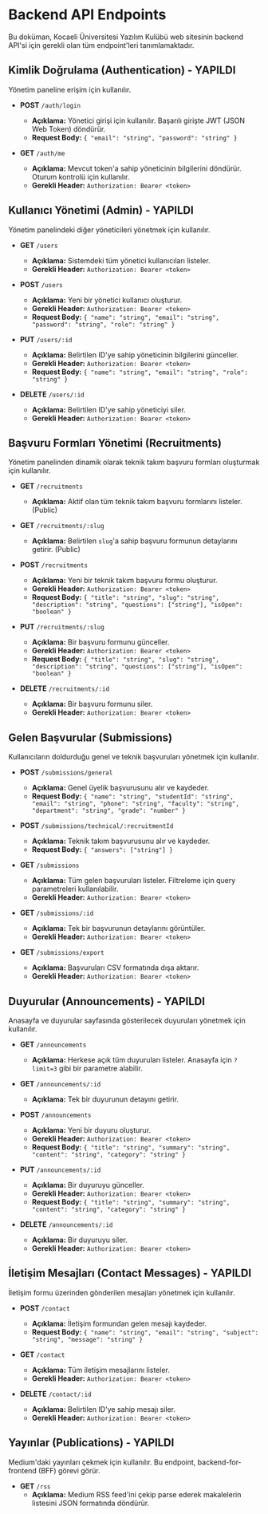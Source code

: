 # Backend API Endpoints

Bu doküman, Kocaeli Üniversitesi Yazılım Kulübü web sitesinin backend API'si için gerekli olan tüm endpoint'leri tanımlamaktadır.

## Kimlik Doğrulama (Authentication) - YAPILDI

Yönetim paneline erişim için kullanılır.

- **POST** `/auth/login`
  - **Açıklama:** Yönetici girişi için kullanılır. Başarılı girişte JWT (JSON Web Token) döndürür.
  - **Request Body:** `{ "email": "string", "password": "string" }`

- **GET** `/auth/me`
  - **Açıklama:** Mevcut token'a sahip yöneticinin bilgilerini döndürür. Oturum kontrolü için kullanılır.
  - **Gerekli Header:** `Authorization: Bearer <token>`

## Kullanıcı Yönetimi (Admin) - YAPILDI

Yönetim panelindeki diğer yöneticileri yönetmek için kullanılır.

- **GET** `/users`
  - **Açıklama:** Sistemdeki tüm yönetici kullanıcıları listeler.
  - **Gerekli Header:** `Authorization: Bearer <token>`

- **POST** `/users`
  - **Açıklama:** Yeni bir yönetici kullanıcı oluşturur.
  - **Gerekli Header:** `Authorization: Bearer <token>`
  - **Request Body:** `{ "name": "string", "email": "string", "password": "string", "role": "string" }`

- **PUT** `/users/:id`
  - **Açıklama:** Belirtilen ID'ye sahip yöneticinin bilgilerini günceller.
  - **Gerekli Header:** `Authorization: Bearer <token>`
  - **Request Body:** `{ "name": "string", "email": "string", "role": "string" }`

- **DELETE** `/users/:id`
  - **Açıklama:** Belirtilen ID'ye sahip yöneticiyi siler.
  - **Gerekli Header:** `Authorization: Bearer <token>`

## Başvuru Formları Yönetimi (Recruitments)

Yönetim panelinden dinamik olarak teknik takım başvuru formları oluşturmak için kullanılır.

- **GET** `/recruitments`
  - **Açıklama:** Aktif olan tüm teknik takım başvuru formlarını listeler. (Public)

- **GET** `/recruitments/:slug`
  - **Açıklama:** Belirtilen `slug`'a sahip başvuru formunun detaylarını getirir. (Public)

- **POST** `/recruitments`
  - **Açıklama:** Yeni bir teknik takım başvuru formu oluşturur.
  - **Gerekli Header:** `Authorization: Bearer <token>`
  - **Request Body:** `{ "title": "string", "slug": "string", "description": "string", "questions": ["string"], "isOpen": "boolean" }`

- **PUT** `/recruitments/:slug`
  - **Açıklama:** Bir başvuru formunu günceller.
  - **Gerekli Header:** `Authorization: Bearer <token>`
  - **Request Body:** `{ "title": "string", "slug": "string", "description": "string", "questions": ["string"], "isOpen": "boolean" }`

- **DELETE** `/recruitments/:id`
  - **Açıklama:** Bir başvuru formunu siler.
  - **Gerekli Header:** `Authorization: Bearer <token>`

## Gelen Başvurular (Submissions)

Kullanıcıların doldurduğu genel ve teknik başvuruları yönetmek için kullanılır.

- **POST** `/submissions/general`
  - **Açıklama:** Genel üyelik başvurusunu alır ve kaydeder.
  - **Request Body:** `{ "name": "string", "studentId": "string", "email": "string", "phone": "string", "faculty": "string", "department": "string", "grade": "number" }`

- **POST** `/submissions/technical/:recruitmentId`
  - **Açıklama:** Teknik takım başvurusunu alır ve kaydeder.
  - **Request Body:** `{ "answers": ["string"] }`

- **GET** `/submissions`
  - **Açıklama:** Tüm gelen başvuruları listeler. Filtreleme için query parametreleri kullanılabilir.
  - **Gerekli Header:** `Authorization: Bearer <token>`

- **GET** `/submissions/:id`
  - **Açıklama:** Tek bir başvurunun detaylarını görüntüler.
  - **Gerekli Header:** `Authorization: Bearer <token>`

- **GET** `/submissions/export`
  - **Açıklama:** Başvuruları CSV formatında dışa aktarır.
  - **Gerekli Header:** `Authorization: Bearer <token>`

## Duyurular (Announcements) - YAPILDI

Anasayfa ve duyurular sayfasında gösterilecek duyuruları yönetmek için kullanılır.

- **GET** `/announcements`
  - **Açıklama:** Herkese açık tüm duyuruları listeler. Anasayfa için `?limit=3` gibi bir parametre alabilir.

- **GET** `/announcements/:id`
  - **Açıklama:** Tek bir duyurunun detayını getirir.

- **POST** `/announcements`
  - **Açıklama:** Yeni bir duyuru oluşturur.
  - **Gerekli Header:** `Authorization: Bearer <token>`
  - **Request Body:** `{ "title": "string", "summary": "string", "content": "string", "category": "string" }`

- **PUT** `/announcements/:id`
  - **Açıklama:** Bir duyuruyu günceller.
  - **Gerekli Header:** `Authorization: Bearer <token>`
  - **Request Body:** `{ "title": "string", "summary": "string", "content": "string", "category": "string" }`

- **DELETE** `/announcements/:id`
  - **Açıklama:** Bir duyuruyu siler.
  - **Gerekli Header:** `Authorization: Bearer <token>`

## İletişim Mesajları (Contact Messages) - YAPILDI

İletişim formu üzerinden gönderilen mesajları yönetmek için kullanılır.

- **POST** `/contact`
  - **Açıklama:** İletişim formundan gelen mesajı kaydeder.
  - **Request Body:** `{ "name": "string", "email": "string", "subject": "string", "message": "string" }`

- **GET** `/contact`
  - **Açıklama:** Tüm iletişim mesajlarını listeler.
  - **Gerekli Header:** `Authorization: Bearer <token>`

- **DELETE** `/contact/:id`
  - **Açıklama:** Belirtilen ID'ye sahip mesajı siler.
  - **Gerekli Header:** `Authorization: Bearer <token>`

## Yayınlar (Publications) - YAPILDI

Medium'daki yayınları çekmek için kullanılır. Bu endpoint, backend-for-frontend (BFF) görevi görür.

- **GET** `/rss`
  - **Açıklama:** Medium RSS feed'ini çekip parse ederek makalelerin listesini JSON formatında döndürür.
